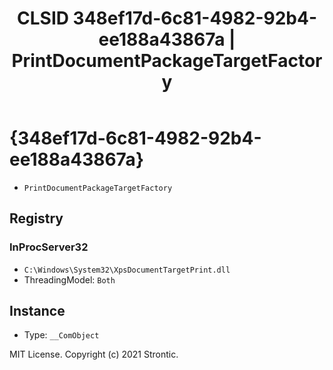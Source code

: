 ﻿---
title: "CLSID 348ef17d-6c81-4982-92b4-ee188a43867a | PrintDocumentPackageTargetFactory"
excerpt: What is COM-Object CLSID 348ef17d-6c81-4982-92b4-ee188a43867a?
---

# {348ef17d-6c81-4982-92b4-ee188a43867a}

* `PrintDocumentPackageTargetFactory`

## Registry


### InProcServer32

* `C:\Windows\System32\XpsDocumentTargetPrint.dll`
* ThreadingModel: `Both`

## Instance

* Type: `__ComObject`

MIT License. Copyright (c) 2021 Strontic.


